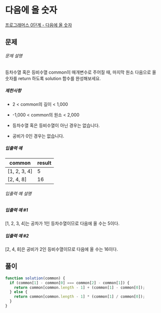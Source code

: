 # 다음에 올 숫자

[프로그래머스 0단계 - 다음에 올 숫자](https://school.programmers.co.kr/learn/courses/30/lessons/120924)

## 문제

###### 문제 설명

등차수열 혹은 등비수열 common이 매개변수로 주어질 때, 마지막 원소 다음으로 올 숫자를 return 하도록 solution 함수를 완성해보세요.

##### 제한사항

- 2 < common의 길이 < 1,000

- -1,000 < common의 원소 < 2,000

- 등차수열 혹은 등비수열이 아닌 경우는 없습니다.

- 공비가 0인 경우는 없습니다.

##### 입출력 예

| common       | result |
| ------------ | ------ |
| [1, 2, 3, 4] | 5      |
| [2, 4, 8]    | 16     |

###### 입출력 예 설명

##### 입출력 예 #1

[1, 2, 3, 4]는 공차가 1인 등차수열이므로 다음에 올 수는 5이다.

##### 입출력 예 #2

[2, 4, 8]은 공비가 2인 등비수열이므로 다음에 올 수는 16이다.

## 풀이

```javascript
function solution(common) {
  if (common[1] - common[0] === common[2] - common[1]) {
    return common[common.length - 1] + (common[1] - common[0]);
  } else {
    return common[common.length - 1] * (common[1] / common[0]);
  }
}
```
